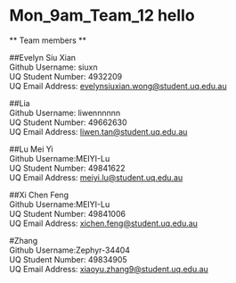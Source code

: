 # Mon_9am_Team_12 hello

**  Team members **

##Evelyn Siu Xian       
Github Username: siuxn      
UQ Student Number: 4932209      
UQ Email Address: evelynsiuxian.wong@student.uq.edu.au      


##Lia       
Github Username: liwennnnnn     
UQ Student Number: 49662630     
UQ Email Address: liwen.tan@student.uq.edu.au       


##Lu Mei Yi     
Github Username:MEIYI-Lu        
UQ Student Number: 49841622     
UQ Email Address: meiyi.lu@student.uq.edu.au        

##Xi Chen Feng      
Github Username:MEIYI-Lu        
UQ Student Number: 49841006     
UQ Email Address: xichen.feng@student.uq.edu.au     

#Zhang      
Github Username:Zephyr-34404        
UQ Student Number: 49834905     
UQ Email Address: xiaoyu.zhang9@student.uq.edu.au       
